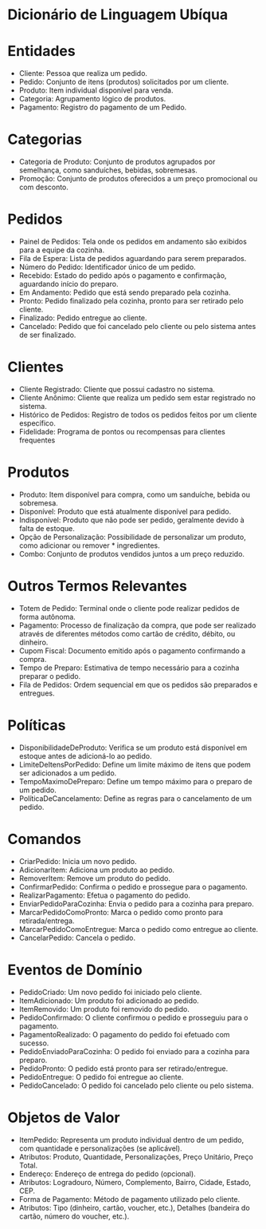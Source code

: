 # Dicionário de Linguagem Ubíqua

# Entidades

* Cliente: Pessoa que realiza um pedido.
* Pedido: Conjunto de itens (produtos) solicitados por um cliente.
* Produto: Item individual disponível para venda.
* Categoria: Agrupamento lógico de produtos.
* Pagamento: Registro do pagamento de um Pedido.

# Categorias

* Categoria de Produto: Conjunto de produtos agrupados por semelhança, como sanduíches, bebidas, sobremesas.
* Promoção: Conjunto de produtos oferecidos a um preço promocional ou com desconto.

# Pedidos

* Painel de Pedidos: Tela onde os pedidos em andamento são exibidos para a equipe da cozinha.
* Fila de Espera: Lista de pedidos aguardando para serem preparados.
* Número do Pedido: Identificador único de um pedido.
* Recebido: Estado do pedido após o pagamento e confirmação, aguardando início do preparo.
* Em Andamento: Pedido que está sendo preparado pela cozinha.
* Pronto: Pedido finalizado pela cozinha, pronto para ser retirado pelo cliente.
* Finalizado: Pedido entregue ao cliente.
* Cancelado: Pedido que foi cancelado pelo cliente ou pelo sistema antes de ser finalizado.

# Clientes

* Cliente Registrado: Cliente que possui cadastro no sistema.
* Cliente Anônimo: Cliente que realiza um pedido sem estar registrado no sistema.
* Histórico de Pedidos: Registro de todos os pedidos feitos por um cliente específico.
* Fidelidade: Programa de pontos ou recompensas para clientes frequentes

# Produtos

* Produto: Item disponível para compra, como um sanduíche, bebida ou sobremesa.
* Disponível: Produto que está atualmente disponível para pedido.
* Indisponível: Produto que não pode ser pedido, geralmente devido à falta de estoque.
* Opção de Personalização: Possibilidade de personalizar um produto, como adicionar ou remover * ingredientes.
* Combo: Conjunto de produtos vendidos juntos a um preço reduzido.

# Outros Termos Relevantes
* Totem de Pedido: Terminal onde o cliente pode realizar pedidos de forma autônoma.
* Pagamento: Processo de finalização da compra, que pode ser realizado através de diferentes métodos como cartão de crédito, débito, ou dinheiro.
* Cupom Fiscal: Documento emitido após o pagamento confirmando a compra.
* Tempo de Preparo: Estimativa de tempo necessário para a cozinha preparar o pedido.
* Fila de Pedidos: Ordem sequencial em que os pedidos são preparados e entregues.

# Políticas

* DisponibilidadeDeProduto: Verifica se um produto está disponível em estoque antes de adicioná-lo ao pedido.
* LimiteDeItensPorPedido: Define um limite máximo de itens que podem ser adicionados a um pedido.
* TempoMaximoDePreparo: Define um tempo máximo para o preparo de um pedido.
* PolíticaDeCancelamento: Define as regras para o cancelamento de um pedido.

# Comandos

* CriarPedido: Inicia um novo pedido.
* AdicionarItem: Adiciona um produto ao pedido.
* RemoverItem: Remove um produto do pedido.
* ConfirmarPedido: Confirma o pedido e prossegue para o pagamento.
* RealizarPagamento: Efetua o pagamento do pedido.
* EnviarPedidoParaCozinha: Envia o pedido para a cozinha para preparo.
* MarcarPedidoComoPronto: Marca o pedido como pronto para retirada/entrega.
* MarcarPedidoComoEntregue: Marca o pedido como entregue ao cliente.
* CancelarPedido: Cancela o pedido.

# Eventos de Domínio

* PedidoCriado: Um novo pedido foi iniciado pelo cliente.
* ItemAdicionado: Um produto foi adicionado ao pedido.
* ItemRemovido: Um produto foi removido do pedido.
* PedidoConfirmado: O cliente confirmou o pedido e prosseguiu para o pagamento.
* PagamentoRealizado: O pagamento do pedido foi efetuado com sucesso.
* PedidoEnviadoParaCozinha: O pedido foi enviado para a cozinha para preparo.
* PedidoPronto: O pedido está pronto para ser retirado/entregue.
* PedidoEntregue: O pedido foi entregue ao cliente.
* PedidoCancelado: O pedido foi cancelado pelo cliente ou pelo sistema.

# Objetos de Valor

* ItemPedido: Representa um produto individual dentro de um pedido, com quantidade e personalizações (se aplicável).
* Atributos: Produto, Quantidade, Personalizações, Preço Unitário, Preço Total.
* Endereço: Endereço de entrega do pedido (opcional).
* Atributos: Logradouro, Número, Complemento, Bairro, Cidade, Estado, CEP.
* Forma de Pagamento: Método de pagamento utilizado pelo cliente.
* Atributos: Tipo (dinheiro, cartão, voucher, etc.), Detalhes (bandeira do cartão, número do voucher, etc.).